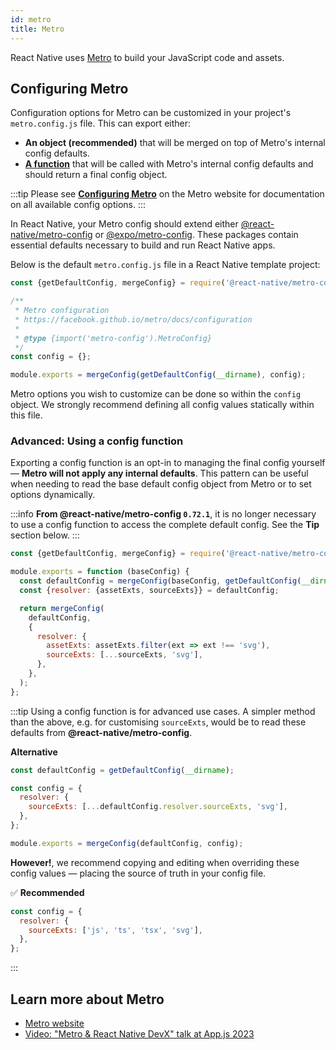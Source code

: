 ```yaml
---
id: metro
title: Metro
---
```


React Native uses [Metro](https://facebook.github.io/metro/) to build your JavaScript code and assets.

## Configuring Metro

Configuration options for Metro can be customized in your project's `metro.config.js` file. This can export either:

- **An object (recommended)** that will be merged on top of Metro's internal config defaults.
- [**A function**](#advanced-using-a-config-function) that will be called with Metro's internal config defaults and should return a final config object.

:::tip
Please see [**Configuring Metro**](https://facebook.github.io/metro/docs/configuration) on the Metro website for documentation on all available config options.
:::

In React Native, your Metro config should extend either [@react-native/metro-config](https://www.npmjs.com/package/@react-native/metro-config) or [@expo/metro-config](https://www.npmjs.com/package/@expo/metro-config). These packages contain essential defaults necessary to build and run React Native apps.

Below is the default `metro.config.js` file in a React Native template project:

<!-- prettier-ignore -->
```js
const {getDefaultConfig, mergeConfig} = require('@react-native/metro-config');

/**
 * Metro configuration
 * https://facebook.github.io/metro/docs/configuration
 *
 * @type {import('metro-config').MetroConfig}
 */
const config = {};

module.exports = mergeConfig(getDefaultConfig(__dirname), config);
```

Metro options you wish to customize can be done so within the `config` object. We strongly recommend defining all config values statically within this file.

### Advanced: Using a config function

Exporting a config function is an opt-in to managing the final config yourself — **Metro will not apply any internal defaults**. This pattern can be useful when needing to read the base default config object from Metro or to set options dynamically.

:::info
**From @react-native/metro-config `0.72.1`**, it is no longer necessary to use a config function to access the complete default config. See the **Tip** section below.
:::

<!-- prettier-ignore -->
```js
const {getDefaultConfig, mergeConfig} = require('@react-native/metro-config');

module.exports = function (baseConfig) {
  const defaultConfig = mergeConfig(baseConfig, getDefaultConfig(__dirname));
  const {resolver: {assetExts, sourceExts}} = defaultConfig;

  return mergeConfig(
    defaultConfig,
    {
      resolver: {
        assetExts: assetExts.filter(ext => ext !== 'svg'),
        sourceExts: [...sourceExts, 'svg'],
      },
    },
  );
};
```

:::tip
Using a config function is for advanced use cases. A simpler method than the above, e.g. for customising `sourceExts`, would be to read these defaults from **@react-native/metro-config**.

**Alternative**

<!-- prettier-ignore -->
```js
const defaultConfig = getDefaultConfig(__dirname);

const config = {
  resolver: {
    sourceExts: [...defaultConfig.resolver.sourceExts, 'svg'],
  },
};

module.exports = mergeConfig(defaultConfig, config);
```

**However!**, we recommend copying and editing when overriding these config values — placing the source of truth in your config file.

✅ **Recommended**

<!-- prettier-ignore -->
```js
const config = {
  resolver: {
    sourceExts: ['js', 'ts', 'tsx', 'svg'],
  },
};
```

:::

## Learn more about Metro

- [Metro website](https://facebook.github.io/metro/)
- [Video: "Metro & React Native DevX" talk at App.js 2023](https://www.youtube.com/watch?v=c9D4pg0y9cI)
